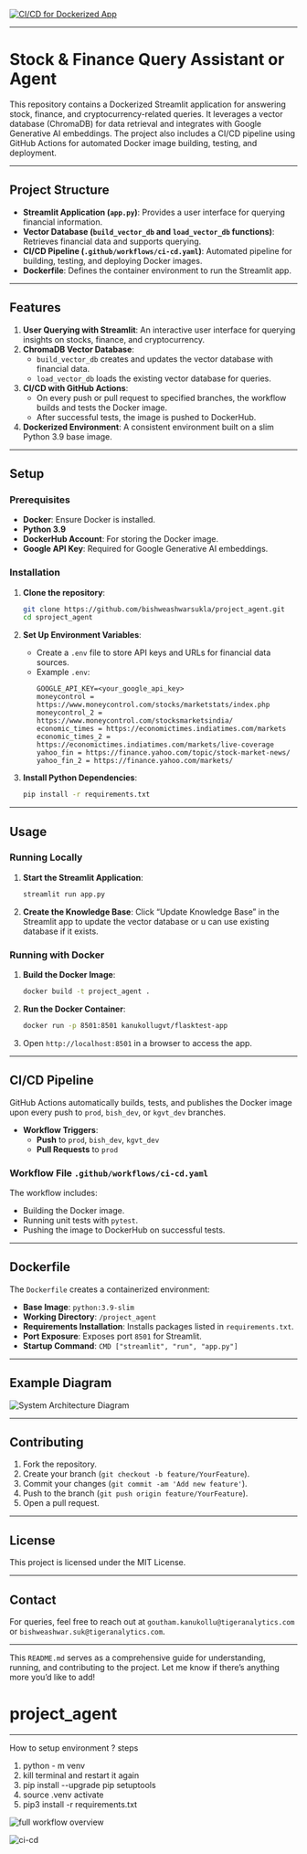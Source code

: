 
[![CI/CD for Dockerized App](https://github.com/bishweashwarsukla/project_agent/actions/workflows/ci-cd.yml/badge.svg?branch=prod)](https://github.com/bishweashwarsukla/project_agent/actions/workflows/ci-cd.yml)



---

# Stock & Finance Query Assistant or Agent

This repository contains a Dockerized Streamlit application for answering stock, finance, and cryptocurrency-related queries. It leverages a vector database (ChromaDB) for data retrieval and integrates with Google Generative AI embeddings. The project also includes a CI/CD pipeline using GitHub Actions for automated Docker image building, testing, and deployment.

---

## Project Structure

- **Streamlit Application (`app.py`)**: Provides a user interface for querying financial information.
- **Vector Database (`build_vector_db` and `load_vector_db` functions)**: Retrieves financial data and supports querying.
- **CI/CD Pipeline (`.github/workflows/ci-cd.yaml`)**: Automated pipeline for building, testing, and deploying Docker images.
- **Dockerfile**: Defines the container environment to run the Streamlit app.

---

## Features

1. **User Querying with Streamlit**: An interactive user interface for querying insights on stocks, finance, and cryptocurrency.
2. **ChromaDB Vector Database**: 
   - `build_vector_db` creates and updates the vector database with financial data.
   - `load_vector_db` loads the existing vector database for queries.
3. **CI/CD with GitHub Actions**:
   - On every push or pull request to specified branches, the workflow builds and tests the Docker image.
   - After successful tests, the image is pushed to DockerHub.
4. **Dockerized Environment**: A consistent environment built on a slim Python 3.9 base image.

---

## Setup

### Prerequisites

- **Docker**: Ensure Docker is installed.
- **Python 3.9**
- **DockerHub Account**: For storing the Docker image.
- **Google API Key**: Required for Google Generative AI embeddings.

### Installation

1. **Clone the repository**:
   ```bash
   git clone https://github.com/bishweashwarsukla/project_agent.git
   cd sproject_agent
   ```

2. **Set Up Environment Variables**:
   - Create a `.env` file to store API keys and URLs for financial data sources.
   - Example `.env`:
     ```plaintext
     GOOGLE_API_KEY=<your_google_api_key>
     moneycontrol = https://www.moneycontrol.com/stocks/marketstats/index.php
     moneycontrol_2 = https://www.moneycontrol.com/stocksmarketsindia/
     economic_times = https://economictimes.indiatimes.com/markets
     economic_times_2 = https://economictimes.indiatimes.com/markets/live-coverage
     yahoo_fin = https://finance.yahoo.com/topic/stock-market-news/
     yahoo_fin_2 = https://finance.yahoo.com/markets/
     ```

3. **Install Python Dependencies**:
   ```bash
   pip install -r requirements.txt
   ```

---

## Usage

### Running Locally

1. **Start the Streamlit Application**:
   ```bash
   streamlit run app.py
   ```
2. **Create the Knowledge Base**: Click “Update Knowledge Base” in the Streamlit app to update the vector database or u can use existing database if it exists.

### Running with Docker

1. **Build the Docker Image**:
   ```bash
   docker build -t project_agent .
   ```
2. **Run the Docker Container**:
   ```bash
   docker run -p 8501:8501 kanukollugvt/flasktest-app
   ```
3. Open `http://localhost:8501` in a browser to access the app.

---

## CI/CD Pipeline

GitHub Actions automatically builds, tests, and publishes the Docker image upon every push to `prod`, `bish_dev`, or `kgvt_dev` branches. 

- **Workflow Triggers**:
  - **Push** to `prod`, `bish_dev`, `kgvt_dev`
  - **Pull Requests** to `prod`

### Workflow File `.github/workflows/ci-cd.yaml`

The workflow includes:
- Building the Docker image.
- Running unit tests with `pytest`.
- Pushing the image to DockerHub on successful tests.

---

## Dockerfile

The `Dockerfile` creates a containerized environment:
- **Base Image**: `python:3.9-slim`
- **Working Directory**: `/project_agent`
- **Requirements Installation**: Installs packages listed in `requirements.txt`.
- **Port Exposure**: Exposes port `8501` for Streamlit.
- **Startup Command**: `CMD ["streamlit", "run", "app.py"]`

---

## Example Diagram

![System Architecture Diagram](https://github.com/bishweashwarsukla/project_agent/blob/prod/graphof%20agent.jpeg)

---

## Contributing

1. Fork the repository.
2. Create your branch (`git checkout -b feature/YourFeature`).
3. Commit your changes (`git commit -am 'Add new feature'`).
4. Push to the branch (`git push origin feature/YourFeature`).
5. Open a pull request.

---

## License

This project is licensed under the MIT License.

---

## Contact

For queries, feel free to reach out at `goutham.kanukollu@tigeranalytics.com` or `bishweashwar.suk@tigeranalytics.com`. 

---

This `README.md` serves as a comprehensive guide for understanding, running, and contributing to the project. Let me know if there’s anything more you’d like to add!

# project_agent

---------------------------------------------------------------------------------------------------------------------------------
How to setup environment ?
steps
1. python - m venv <envname>
2. kill terminal and restart it again
3. pip install --upgrade pip setuptools
4. source .venv activate
5. pip3 install -r requirements.txt

![full workflow overview](https://github.com/bishweashwarsukla/project_agent/blob/prod/full%20workflow%20image.jpg)

![ci-cd](https://github.com/bishweashwarsukla/project_agent/blob/prod/ci-cd%20image.jpg)



